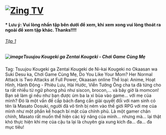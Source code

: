# [![Zing TV](https://user-images.githubusercontent.com/75318518/141922817-7aaa752a-6880-4c79-87f1-5ad01bdda715.png)](https://admin1509.github.io/tv.zing.vn/)
#### * Lưu ý: Vui lòng nhấn tập bên dưới để xem, khi xem xong vui lòng thoát ra ngoài để xem tập khác. Thanks!!!!

###### [Tập 1](https://bitly.com/3Cmyoeu)

##### ![image](https://user-images.githubusercontent.com/75318518/141922087-36306ae6-4847-42fe-bbe0-a8bf4ad521b1.png)Tsuujou Kougeki ga Zentai Kougeki - Chơi Game Cùng Mẹ

Tag: Tsuujou Kougeki ga Zentai Kougeki de Ni-kai Kougeki no Okaasan wa Suki Desu ka, Chơi Game Cùng Mẹ, Do You Like Your Mom? Her Normal Attack is Two Attacks at Full Power, Okaasan online
Thể loại: Anime, Hoạt Hình, Hành Động - Phiêu Lưu, Hài Hước, Viễn Tưởng
Ông cha ta đã từng cho ta rất nhiều từ ngữ phong phú như siscon, brocon,... và bây giờ là momcon! Bạn sẽ làm gì nếu như bạn được úm ba la xì bùa vào game... với mẹ của mình? Đó là một vấn đề cấp bách đang cần giải quyết đối với nam sinh có tên là Masato Oosuki, người đã vô tình bị ném vào thế giới RPG với mẹ của mình như một phần kế hoạch bí mật của chính phủ. Là một gamer chân chính, Masato rất muốn thể hiện các kỹ năng của mình... nhưng mà... lại thật khó thực hiện khi mẹ của cậu ta lại là chuyên gia xung kích đa... đa... đa mục tiêu!
